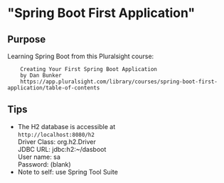 # "Spring Boot First Application"

## Purpose
Learning Spring Boot from this Pluralsight course:  
```
    Creating Your First Spring Boot Application  
    by Dan Bunker  
    https://app.pluralsight.com/library/courses/spring-boot-first-application/table-of-contents
```

## Tips
- The H2 database is accessible at  
    `http://localhost:8080/h2`  
    Driver Class:   org.h2.Driver  
    JDBC URL:       jdbc:h2:~/dasboot  
    User name:      sa  
    Password:       (blank)
- Note to self: use Spring Tool Suite 
